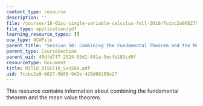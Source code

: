 ```yaml
---
content_type: resource
description: ''
file: /courses/18-01sc-single-variable-calculus-fall-2010/7ccbc2a966279b589d2e426d86285e27_MIT18_01SCF10_Ses50a.pdf
file_type: application/pdf
learning_resource_types: []
ocw_type: OCWFile
parent_title: 'Session 50: Combining the Fundamental Theorem and the Mean Value Theorem'
parent_type: CourseSection
parent_uid: 40dfd7f7-2524-55d1-041a-5ecfb183cd9f
resourcetype: Document
title: MIT18_01SCF10_Ses50a.pdf
uid: 7ccbc2a9-6627-9b58-9d2e-426d86285e27
---
```

This resource contains information about combining the fundamental theorem and the mean value theorem.

